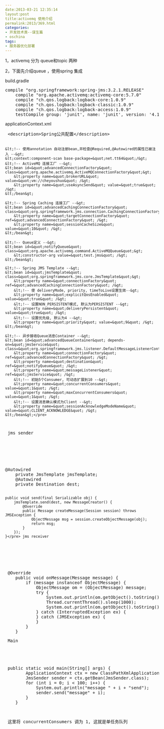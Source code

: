 ```yaml
---
date:2013-03-21 12:35:14
layout:post
title:activemq 使用介绍
permalink:2013/369.html
categories:
- 开发技术类--谋生篇
- oschina
tags:
- 服务器优化部署
---
```



<p> 1，activemq 分为 queue和topic 两种 </p> 
<p> 2，下面先介绍queue ，使用spring 集成 </p> 
<p> build.gradle </p> 
<p> </p>
<pre>compile &quot;org.springframework:spring-jms:3.2.1.RELEASE&quot;
    compile &quot;org.apache.activemq:activemq-core:5.7.0&quot;
    compile &quot;ch.qos.logback:logback-core:1.0.9&quot;
    compile &quot;ch.qos.logback:logback-classic:1.0.9&quot;
    compile &quot;ch.qos.logback:logback-access:1.0.9&quot;
    testCompile group: 'junit', name: 'junit', version: '4.10'</pre>  
<p> applicationContext.xml </p> 
<p> </p>
<pre> &lt;description&gt;Spring公共配置&lt;/description&gt;

    &lt;!-- 使用annotation 自动注册bean,并检查@Required,@Autowired的属性已被注入 --&gt;
    &lt;context:component-scan base-package=&quot;net.tt64&quot;/&gt;
    &lt;!-- ActiveMQ 连接工厂 --&gt;
    &lt;bean id=&quot;advancedConnectionFactory&quot; class=&quot;org.apache.activemq.ActiveMQConnectionFactory&quot;&gt;
        &lt;property name=&quot;brokerURL&quot; value=&quot;vm://cheyoushuo&quot; /&gt;
        &lt;property name=&quot;useAsyncSend&quot; value=&quot;true&quot; /&gt;
    &lt;/bean&gt;
    
    &lt;!-- Spring Caching 连接工厂 --&gt;
    &lt;bean id=&quot;advancedCachingConnectionFactory&quot; class=&quot;org.springframework.jms.connection.CachingConnectionFactory&quot;&gt;
        &lt;property name=&quot;targetConnectionFactory&quot; ref=&quot;advancedConnectionFactory&quot; /&gt;
        &lt;property name=&quot;sessionCacheSize&quot; value=&quot;10&quot; /&gt;
    &lt;/bean&gt;
    
    &lt;!-- Queue定义 --&gt;
    &lt;bean id=&quot;notifyQueue&quot; class=&quot;org.apache.activemq.command.ActiveMQQueue&quot;&gt;
        &lt;constructor-arg value=&quot;test.jms&quot; /&gt;
    &lt;/bean&gt;

    &lt;!-- Spring JMS Template --&gt;
    &lt;bean id=&quot;jmsTemplate&quot; class=&quot;org.springframework.jms.core.JmsTemplate&quot;&gt;
        &lt;property name=&quot;connectionFactory&quot; ref=&quot;advancedCachingConnectionFactory&quot; /&gt;
        &lt;!-- 使 deliveryMode, priority, timeToLive设置生效--&gt;
        &lt;property name=&quot;explicitQosEnabled&quot; value=&quot;true&quot; /&gt;
        &lt;!-- 设置NON_PERSISTENT模式, 默认为PERSISTENT --&gt;
        &lt;property name=&quot;deliveryPersistent&quot; value=&quot;true&quot; /&gt;
        &lt;!-- 设置优先级, 默认为4 --&gt;
        &lt;property name=&quot;priority&quot; value=&quot;9&quot; /&gt;
    &lt;/bean&gt;
    
    &lt;!-- 异步接收Queue消息Container --&gt;
    &lt;bean id=&quot;advancedQueueContainer&quot; depends-on=&quot;jmsService&quot; class=&quot;org.springframework.jms.listener.DefaultMessageListenerContainer&quot;&gt;
        &lt;property name=&quot;connectionFactory&quot; ref=&quot;advancedConnectionFactory&quot; /&gt;
        &lt;property name=&quot;destination&quot; ref=&quot;notifyQueue&quot; /&gt;
        &lt;property name=&quot;messageListener&quot; ref=&quot;jmsService&quot; /&gt;
        &lt;!-- 初始5个Consumer, 可动态扩展到10 --&gt;
        &lt;property name=&quot;concurrentConsumers&quot; value=&quot;1&quot; /&gt;
        &lt;property name=&quot;maxConcurrentConsumers&quot; value=&quot;1&quot; /&gt;
        &lt;!-- 设置消息确认模式为Client --&gt;
        &lt;property name=&quot;sessionAcknowledgeModeName&quot; value=&quot;CLIENT_ACKNOWLEDGE&quot; /&gt;
    &lt;/bean&gt;</pre>  
<p> jms sender&nbsp; </p> 
<p> </p>
<pre>@Autowired
    private JmsTemplate jmsTemplate;
    @Autowired
    private Destination dest;

    public void send(final Serializable obj) {
        jmsTemplate.send(dest, new MessageCreator() {
            @Override
            public Message createMessage(Session session) throws JMSException {
                ObjectMessage msg = session.createObjectMessage(obj);
                return msg;
            }
        });
    }</pre> jms receiver  
<p> </p>
<pre> @Override
    public void onMessage(Message message) {
        if (message instanceof ObjectMessage) {
            ObjectMessage om = (ObjectMessage) message;
            try {
                System.out.println(om.getObject().toString() + &quot; recieved&quot;);
                Thread.currentThread().sleep(1000);
                System.out.println(om.getObject().toString() + &quot;  process over&quot;);
            } catch (InterruptedException ex) {
            } catch (JMSException ex) {
            }
        }
    }</pre> Main  
<p> </p>
<pre> public static void main(String[] args) {
        ApplicationContext ctx = new ClassPathXmlApplicationContext(&quot;applicationContext.xml&quot;);
        JmsSender sender = ctx.getBean(JmsSender.class);
        for (int i = 0; i &lt; 100; i++) {
            System.out.println(&quot;message &quot; + i + &quot;send&quot;);
            sender.send(&quot;message&quot; + i);
        }
    }</pre>  
<p> 这里将 concurrentConsumers 调为 1, 这就是单任务队列 </p>